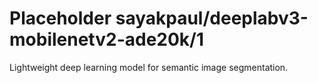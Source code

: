 # Placeholder sayakpaul/deeplabv3-mobilenetv2-ade20k/1
Lightweight deep learning model for semantic image segmentation.

<!-- task: image-segmentation -->
<!-- network-architecture: deeplab-mobilenetv2-ade20k-train -->
<!-- dataset: ade20k -->
<!-- fine-tunable: false -->
<!-- license: apache-2.0 -->

